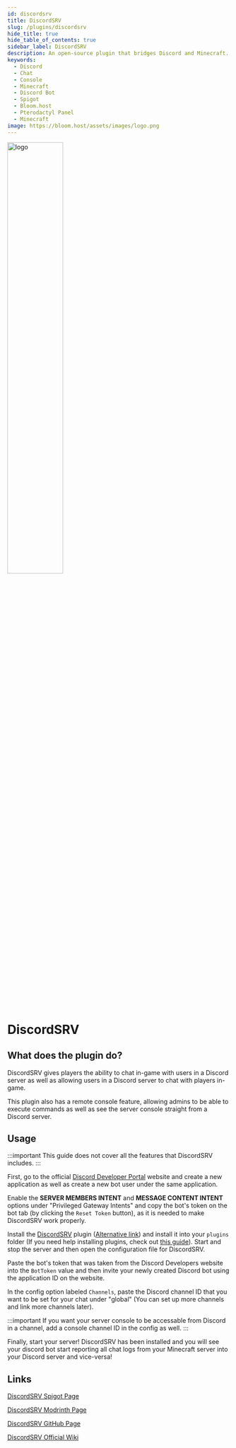 ```yaml
---
id: discordsrv
title: DiscordSRV
slug: /plugins/discordsrv
hide_title: true
hide_table_of_contents: true
sidebar_label: DiscordSRV
description: An open-source plugin that bridges Discord and Minecraft.
keywords:
  - Discord
  - Chat
  - Console
  - Minecraft
  - Discord Bot
  - Spigot
  - Bloom.host
  - Pterodactyl Panel
  - Minecraft
image: https://bloom.host/assets/images/logo.png
---
```


<div class="text--center">
<img src="https://bloom.host/logo-white.svg" alt="logo" height="50%" width="50%"/>
<h1>DiscordSRV</h1>
</div>

## What does the plugin do?

DiscordSRV gives players the ability to chat in-game with users in a Discord server as well as allowing users in a Discord server to chat with players in-game.

This plugin also has a remote console feature, allowing admins to be able to execute commands as well as see the server console straight from a Discord server.

## Usage

:::important
This guide does not cover all the features that DiscordSRV includes.
:::

First, go to the official [Discord Developer Portal](https://discord.com/developers/applications/) website and create a new application as well as create a new bot user under the same application.

Enable the **SERVER MEMBERS INTENT** and **MESSAGE CONTENT INTENT** options under "Privileged Gateway Intents" and copy the bot's token on the bot tab (by clicking the `Reset Token` button), as it is needed to make DiscordSRV work properly.

Install the [DiscordSRV](https://www.spigotmc.org/resources/discordsrv.18494/) plugin ([Alternative link](https://modrinth.com/mod/discordsrv)) and install it into your `plugins` folder (If you need help installing plugins, check out [this guide](https://docs.bloom.host/installing-plugins)). Start and stop the server and then open the configuration file for DiscordSRV.

Paste the bot's token that was taken from the Discord Developers website into the `BotToken` value and then invite your newly created Discord bot using the application ID on the website.

In the config option labeled `Channels`, paste the Discord channel ID that you want to be set for your chat under "global" (You can set up more channels and link more channels later).

:::important
If you want your server console to be accessable from Discord in a channel, add a console channel ID in the config as well.
:::

Finally, start your server! DiscordSRV has been installed and you will see your discord bot start reporting all chat logs from your Minecraft server into your Discord server and vice-versa!

## Links

[DiscordSRV Spigot Page](https://www.spigotmc.org/resources/discordsrv.18494/)

[DiscordSRV Modrinth Page](https://modrinth.com/mod/discordsrv)

[DiscordSRV GitHub Page](https://github.com/DiscordSRV/DiscordSRV)

[DiscordSRV Official Wiki](https://docs.discordsrv.com/)
